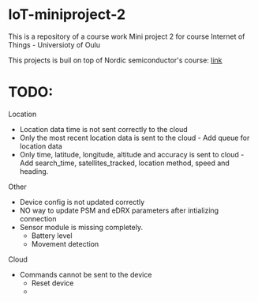# IoT-miniproject-2
This is a repository of a course work Mini project 2 for course  Internet of Things - Universioty of Oulu


This projects is buil on top of Nordic semiconductor's course: [link](https://academy.nordicsemi.com/courses/cellular-iot-fundamentals/)

# TODO:
Location
- Location data time is not sent correctly to the cloud
- Only the most recent location data is sent to the cloud - Add queue for location data
- Only time, latitude, longitude, altitude and accuracy is sent to cloud - Add search_time, satellites_tracked, location method, speed and heading.

Other
- Device config is not updated correctly
- NO way to update PSM and eDRX parameters after intializing connection
- Sensor module is missing completely.
    - Battery level
    - Movement detection

Cloud
- Commands cannot be sent to the device
    - Reset device
    - 